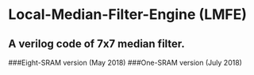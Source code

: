 Local-Median-Filter-Engine (LMFE)
======================================
A verilog code of 7x7 median filter.
------------------------------------
###Eight-SRAM version (May 2018)
###One-SRAM version (July 2018)
